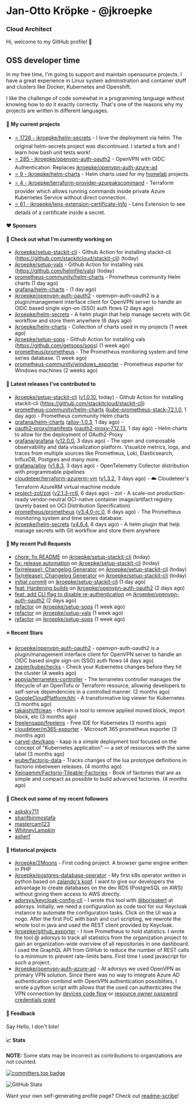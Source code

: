 # Jan-Otto Kröpke - @jkroepke
### Cloud Architect 

Hi, welcome to my GitHub profile! 👋

## OSS developer time
In my free time, I'm going to support and maintain opensource projects. I have a great experience in Linux system administration and container stuff and clusters like Docker, Kubernetes and Openshift.

I like the challenge of code somewhat in a programming language without knowing how to do it exactly correctly. That's one of the reasons why my projects are written in different languages.

#### 🌱 My current projects
- [⭐️ 1726 - jkroepke/helm-secrets](https://github.com/jkroepke/helm-secrets) - I love the deployment via helm. The original helm-secrets project was discontinued. I started a fork and I learn how bash unit tests work!
- [⭐️ 285 - jkroepke/openvpn-auth-oauth2](https://github.com/jkroepke/openvpn-auth-oauth2) - OpenVPN with OIDC Authentication. Replaces  [jkroepke/openvpn-auth-azure-ad](https://github.com/jkroepke/openvpn-auth-azure-ad) 
- [⭐️ 9 - jkroepke/helm-charts](https://github.com/jkroepke/helm-charts) - Helm charts used for my [homelab](https://github.com/jkroepke/homelab) projects.
- [⭐️ 4 - jkroepke/terraform-provider-azureakscommand](https://github.com/jkroepke/terraform-provider-azureakscommand) - Terraform provider which allows running commands inside private Azure Kubernetes Service without direct connection.
- [⭐️ 61 - jkroepke/lens-extension-certificate-info](https://github.com/jkroepke/lens-extension-certificate-info) - Lens Extension to see details of a certificate inside a secret.

#### ❤️ Sponsors


#### 👷 Check out what I'm currently working on

- [jkroepke/setup-stackit-cli](https://github.com/jkroepke/setup-stackit-cli) - Github Action for installing stackit-cli (https://github.com/stackitcloud/stackit-cli) (today)
- [jkroepke/setup-vals](https://github.com/jkroepke/setup-vals) - Github Action for installing vals (https://github.com/helmfile/vals) (today)
- [prometheus-community/helm-charts](https://github.com/prometheus-community/helm-charts) - Prometheus community Helm charts (1 day ago)
- [grafana/helm-charts](https://github.com/grafana/helm-charts) -  (1 day ago)
- [jkroepke/openvpn-auth-oauth2](https://github.com/jkroepke/openvpn-auth-oauth2) - openvpn-auth-oauth2 is a plugin/management interface client for OpenVPN server to handle an OIDC based single sign-on (SSO) auth flows (2 days ago)
- [jkroepke/helm-secrets](https://github.com/jkroepke/helm-secrets) - A helm plugin that help manage secrets with Git workflow and store them anywhere (6 days ago)
- [jkroepke/helm-charts](https://github.com/jkroepke/helm-charts) - Collection of charts used in my projects (1 week ago)
- [jkroepke/setup-sops](https://github.com/jkroepke/setup-sops) - Github Action for installing vals (https://github.com/getsops/sops) (1 week ago)
- [prometheus/prometheus](https://github.com/prometheus/prometheus) - The Prometheus monitoring system and time series database. (1 week ago)
- [prometheus-community/windows_exporter](https://github.com/prometheus-community/windows_exporter) - Prometheus exporter for Windows machines (2 weeks ago)

#### 🔭 Latest releases I've contributed to

- [jkroepke/setup-stackit-cli](https://github.com/jkroepke/setup-stackit-cli) ([v1.0.10](https://github.com/jkroepke/setup-stackit-cli/releases/tag/v1.0.10), today) - Github Action for installing stackit-cli (https://github.com/stackitcloud/stackit-cli)
- [prometheus-community/helm-charts](https://github.com/prometheus-community/helm-charts) ([kube-prometheus-stack-72.1.0](https://github.com/prometheus-community/helm-charts/releases/tag/kube-prometheus-stack-72.1.0), 1 day ago) - Prometheus community Helm charts
- [grafana/helm-charts](https://github.com/grafana/helm-charts) ([alloy-1.0.3](https://github.com/grafana/helm-charts/releases/tag/alloy-1.0.3), 1 day ago) - 
- [oauth2-proxy/manifests](https://github.com/oauth2-proxy/manifests) ([oauth2-proxy-7.12.13](https://github.com/oauth2-proxy/manifests/releases/tag/oauth2-proxy-7.12.13), 1 day ago) - Helm charts to allow for the deployment of OAuth2-Proxy
- [grafana/grafana](https://github.com/grafana/grafana) ([v12.0.0](https://github.com/grafana/grafana/releases/tag/v12.0.0), 3 days ago) - The open and composable observability and data visualization platform. Visualize metrics, logs, and traces from multiple sources like Prometheus, Loki, Elasticsearch, InfluxDB, Postgres and many more. 
- [grafana/alloy](https://github.com/grafana/alloy) ([v1.8.3](https://github.com/grafana/alloy/releases/tag/v1.8.3), 3 days ago) - OpenTelemetry Collector distribution with programmable pipelines
- [cloudeteer/terraform-azurerm-vm](https://github.com/cloudeteer/terraform-azurerm-vm) ([v1.3.2](https://github.com/cloudeteer/terraform-azurerm-vm/releases/tag/v1.3.2), 3 days ago) - ☁️ Cloudeteer's Terraform AzureRM virtual machine module
- [project-zot/zot](https://github.com/project-zot/zot) ([v2.1.3-rc6](https://github.com/project-zot/zot/releases/tag/v2.1.3-rc6), 6 days ago) - zot - A scale-out production-ready vendor-neutral OCI-native container image/artifact registry (purely based on OCI Distribution Specification)
- [prometheus/prometheus](https://github.com/prometheus/prometheus) ([v3.4.0-rc.0](https://github.com/prometheus/prometheus/releases/tag/v3.4.0-rc.0), 6 days ago) - The Prometheus monitoring system and time series database.
- [jkroepke/helm-secrets](https://github.com/jkroepke/helm-secrets) ([v4.6.4](https://github.com/jkroepke/helm-secrets/releases/tag/v4.6.4), 6 days ago) - A helm plugin that help manage secrets with Git workflow and store them anywhere

#### 🔨 My recent Pull Requests

- [chore: fix README](https://github.com/jkroepke/setup-stackit-cli/pull/13) on [jkroepke/setup-stackit-cli](https://github.com/jkroepke/setup-stackit-cli) (today)
- [fix: release automation](https://github.com/jkroepke/setup-stackit-cli/pull/10) on [jkroepke/setup-stackit-cli](https://github.com/jkroepke/setup-stackit-cli) (today)
- [fix(release): Changelog Generator](https://github.com/jkroepke/setup-stackit-cli/pull/9) on [jkroepke/setup-stackit-cli](https://github.com/jkroepke/setup-stackit-cli) (today)
- [fix(release): Changelog Generator](https://github.com/jkroepke/setup-stackit-cli/pull/8) on [jkroepke/setup-stackit-cli](https://github.com/jkroepke/setup-stackit-cli) (today)
- [initial commit](https://github.com/jkroepke/setup-stackit-cli/pull/2) on [jkroepke/setup-stackit-cli](https://github.com/jkroepke/setup-stackit-cli) (1 day ago)
- [feat: Hardening builds](https://github.com/jkroepke/openvpn-auth-oauth2/pull/492) on [jkroepke/openvpn-auth-oauth2](https://github.com/jkroepke/openvpn-auth-oauth2) (2 days ago)
- [feat: add CLI flag to disable re-authentication](https://github.com/jkroepke/openvpn-auth-oauth2/pull/491) on [jkroepke/openvpn-auth-oauth2](https://github.com/jkroepke/openvpn-auth-oauth2) (2 days ago)
- [refactor](https://github.com/jkroepke/setup-sops/pull/18) on [jkroepke/setup-sops](https://github.com/jkroepke/setup-sops) (1 week ago)
- [refactor](https://github.com/jkroepke/setup-vals/pull/115) on [jkroepke/setup-vals](https://github.com/jkroepke/setup-vals) (1 week ago)
- [refactor](https://github.com/jkroepke/setup-sops/pull/17) on [jkroepke/setup-sops](https://github.com/jkroepke/setup-sops) (1 week ago)

#### ⭐ Recent Stars

- [jkroepke/openvpn-auth-oauth2](https://github.com/jkroepke/openvpn-auth-oauth2) - openvpn-auth-oauth2 is a plugin/management interface client for OpenVPN server to handle an OIDC based single sign-on (SSO) auth flows (4 days ago)
- [zapier/kubechecks](https://github.com/zapier/kubechecks) - Check your Kubernetes changes before they hit the cluster (4 weeks ago)
- [appvia/terranetes-controller](https://github.com/appvia/terranetes-controller) - The terranetes controller manages the lifecycle of an OpenTofu or Terraform resource, allowing developers to self-serve dependencies in a controlled manner. (2 months ago)
- [GoogleCloudPlatform/khi](https://github.com/GoogleCloudPlatform/khi) - A transformative log viewer for Kubernetes (3 months ago)
- [takaishi/tfclean](https://github.com/takaishi/tfclean) - tfclean is tool to remove applied moved block, import block, etc (3 months ago)
- [freelensapp/freelens](https://github.com/freelensapp/freelens) - Free IDE for Kubernetes (3 months ago)
- [cloudeteer/m365-exporter](https://github.com/cloudeteer/m365-exporter) - Microsoft 365 prometheus exporter (3 months ago)
- [carvel-dev/kapp](https://github.com/carvel-dev/kapp) - kapp is a simple deployment tool focused on the concept of "Kubernetes application" — a set of resources with the same label (3 months ago)
- [wube/factorio-data](https://github.com/wube/factorio-data) - Tracks changes of the lua prototype definitions in factorio inbetween releases. (4 months ago)
- [Xeinaemm/Factorio-Tileable-Factories](https://github.com/Xeinaemm/Factorio-Tileable-Factories) - Book of factories that are as simple and compact as possible to build advanced factories. (4 months ago)

#### 👯 Check out some of my recent followers

- [asksky711](https://github.com/asksky711)
- [sharifbinmostafa](https://github.com/sharifbinmostafa)
- [mastercam123](https://github.com/mastercam123)
- [WhitneyLampkin](https://github.com/WhitneyLampkin)
- [asherf](https://github.com/asherf)

#### 📜 Historical projects
- [jkroepke/2Moons](https://github.com/jkroepke/2Moons) - First coding project. A browser game engine written in PHP
- [jkroepke/postgres-database-operator](https://github.com/jkroepke/postgres-database-operator) - My first k8s operator written in python based on [zalando's kopf](https://github.com/zalando-incubator/kopf). I want to give our developers the advantage to create databases on the dev RDS (PostgreSQL on AWS) without giving them access to AWS directly.
- [adorsys/keycloak-config-cli](https://github.com/adorsys/keycloak-config-cli) - I wrote this tool with [@borisskert](https://github.com/borisskert) at adorsys. Initially, we need a configuration as code tool for our Keycloak instance to automate the configuration tasks. Click on the UI was a nogo. After the first PoC with bash and curl scripting, we rewrote the whole tool in java and used the REST client provided by Keycloak.
- [jkroepke/github_exporter](https://github.com/jkroepke/github_exporter) - I love Prometheus to hold statistics. I wrote the tool @ adorsys to track all statistics from the organization project to gain an organization-wide overview of all repositories in one dashboard. I used the GraphQL API from GitHub to reduce the number of REST calls to a minimum to prevent rate-limits bans. First time I used javascript for such a project.
- [jkroepke/openvpn-auth-azure-ad](https://github.com/jkroepke/openvpn-auth-azure-ad) - At adorsys we used OpenVPN as primary VPN solution. Since there was no way to integrate Azure AD authentication combind with OpenVPN authentication possiblities, I wrote a python script with allows that the used can authenticates the VPN connection by [devices code flow](https://docs.microsoft.com/en-us/azure/active-directory/develop/v2-oauth2-device-code) or [resource owner password credentials grant](https://docs.microsoft.com/en-us/azure/active-directory/develop/v2-oauth-ropc)

#### 💬 Feedback

Say Hello, I don't bite!

#### 📈 Stats

**NOTE:** Some stats may be incorrect as contributions to organizations
are not counted.

[![committers.top badge](https://user-badge.committers.top/germany/jkroepke.svg)](https://user-badge.committers.top/germany/jkroepke)

![GitHub Stats](https://github-readme-stats.vercel.app/api?username=jkroepke&count_private=false&theme=tokyonight&show_icons=true)

Want your own self-generating profile page? Check out [readme-scribe](https://github.com/muesli/readme-scribe)!
